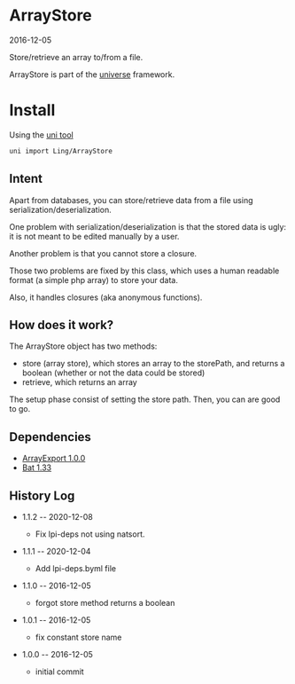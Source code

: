 ArrayStore
===============
2016-12-05



Store/retrieve an array to/from a file.


ArrayStore is part of the [universe](https://github.com/karayabin/universe-snapshot) framework.



Install
=============


Using the [uni tool](https://github.com/lingtalfi/universe-naive-importer)
```bash
uni import Ling/ArrayStore
```


Intent
----------

Apart from databases, you can store/retrieve data from a file using serialization/deserialization.

One problem with serialization/deserialization is that the stored data is ugly: it is not meant to be edited manually
by a user.

Another problem is that you cannot store a closure.

Those two problems are fixed by this class, which uses a human readable format (a simple php array) to store
your data.

Also, it handles closures (aka anonymous functions).




How does it work?
--------------------

The ArrayStore object has two methods:

- store (array store), which stores an array to the storePath, and returns a boolean (whether or not the data could be stored)
- retrieve, which returns an array


The setup phase consist of setting the store path.
Then, you can are good to go.






Dependencies
---------------

- [ArrayExport 1.0.0](https://github.com/lingtalfi/ArrayExport)
- [Bat 1.33](https://github.com/lingtalfi/Bat)



History Log
------------------
    

- 1.1.2 -- 2020-12-08

    - Fix lpi-deps not using natsort.

- 1.1.1 -- 2020-12-04

    - Add lpi-deps.byml file

- 1.1.0 -- 2016-12-05

    - forgot store method returns a boolean 
    
- 1.0.1 -- 2016-12-05

    - fix constant store name 
    
- 1.0.0 -- 2016-12-05

    - initial commit
    
    
    



